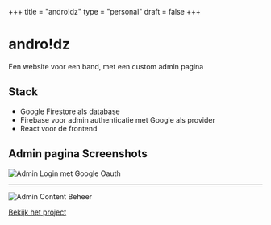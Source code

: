 +++
title = "andro!dz"
type = "personal"
draft = false
+++

# andro!dz

Een website voor een band, met een custom admin pagina

## Stack
- Google Firestore als database
- Firebase voor admin authenticatie met Google als provider
- React voor de frontend

## Admin pagina Screenshots
![Admin Login met Google Oauth](../../../photos/admin_page_login.png)

<hr>

![Admin Content Beheer](../../../photos/admin_page.png)

[Bekijk het project](https://androidz.be/)
